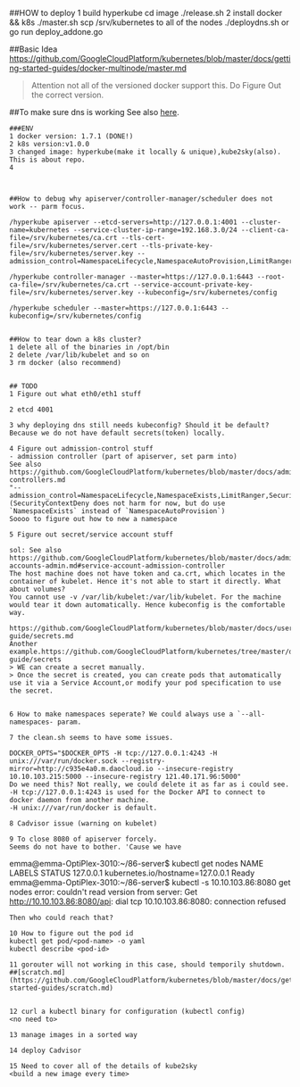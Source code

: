 ##HOW to deploy
1 build hyperkube
cd image 
./release.sh
2 install docker && k8s
./master.sh
scp /srv/kubernetes to all of the nodes 
./deploydns.sh or go run deploy_addone.go

##Basic Idea
https://github.com/GoogleCloudPlatform/kubernetes/blob/master/docs/getting-started-guides/docker-multinode/master.md 

>Attention 
not all of the versioned docker support this. Do Figure Out the correct version.


##To make sure dns is working
See also [here](https://github.com/GoogleCloudPlatform/kubernetes/tree/master/cluster/addons/dns#how-do-i-test-if-it-is-working).

```
###ENV
1 docker version: 1.7.1 (DONE!)
2 k8s version:v1.0.0
3 changed image: hyperkube(make it locally & unique),kube2sky(also). This is about repo.
4 



##How to debug why apiserver/controller-manager/scheduler does not work -- parm focus.

/hyperkube apiserver --etcd-servers=http://127.0.0.1:4001 --cluster-name=kubernetes --service-cluster-ip-range=192.168.3.0/24 --client-ca-file=/srv/kubernetes/ca.crt --tls-cert-file=/srv/kubernetes/server.cert --tls-private-key-file=/srv/kubernetes/server.key --admission_control=NamespaceLifecycle,NamespaceAutoProvision,LimitRanger,ServiceAccount,ResourceQuota

/hyperkube controller-manager --master=https://127.0.0.1:6443 --root-ca-file=/srv/kubernetes/ca.crt --service-account-private-key-file=/srv/kubernetes/server.key --kubeconfig=/srv/kubernetes/config

/hyperkube scheduler --master=https://127.0.0.1:6443 --kubeconfig=/srv/kubernetes/config


##How to tear down a k8s cluster?
1 delete all of the binaries in /opt/bin
2 delete /var/lib/kubelet and so on
3 rm docker (also recommend)


## TODO
1 Figure out what eth0/eth1 stuff

2 etcd 4001

3 why deploying dns still needs kubeconfig? Should it be default?
Because we do not have default secrets(token) locally.

4 Figure out admission-control stuff
- admission controller (part of apiserver, set parm into)
See also https://github.com/GoogleCloudPlatform/kubernetes/blob/master/docs/admin/admission-controllers.md
"--admission_control=NamespaceLifecycle,NamespaceExists,LimitRanger,SecurityContextDeny,ServiceAccount,ResourceQuota"
(SecurityContextDeny does not harm for now, but do use `NamespaceExists` instead of `NamespaceAutoProvision`)
Soooo to figure out how to new a namespace

5 Figure out secret/service account stuff

sol: See also https://github.com/GoogleCloudPlatform/kubernetes/blob/master/docs/admin/service-accounts-admin.md#service-account-admission-controller
The host machine does not have token and ca.crt, which locates in the container of kubelet. Hence it's not able to start it directly. What about volumes?
You cannot use -v /var/lib/kubelet:/var/lib/kubelet. For the machine would tear it down automatically. Hence kubeconfig is the comfortable way.

https://github.com/GoogleCloudPlatform/kubernetes/blob/master/docs/user-guide/secrets.md
Another example.https://github.com/GoogleCloudPlatform/kubernetes/tree/master/docs/user-guide/secrets
> WE can create a secret manually.
> Once the secret is created, you can create pods that automatically use it via a Service Account,or modify your pod specification to use the secret.


6 How to make namespaces seperate? We could always use a `--all-namespaces- param.

7 the clean.sh seems to have some issues.

DOCKER_OPTS="$DOCKER_OPTS -H tcp://127.0.0.1:4243 -H unix:///var/run/docker.sock --registry-mirror=http://c935e4a0.m.daocloud.io --insecure-registry 10.10.103.215:5000 --insecure-registry 121.40.171.96:5000"
Do we need this? Not really, we could delete it as far as i could see.
-H tcp://127.0.0.1:4243 is used for the Docker API to connect to docker daemon from another machine. 
-H unix:///var/run/docker is default.

8 Cadvisor issue (warning on kubelet)

9 To close 8080 of apiserver forcely.
Seems do not have to bother. 'Cause we have
```
emma@emma-OptiPlex-3010:~/86-server$ kubectl get nodes
NAME        LABELS                             STATUS
127.0.0.1   kubernetes.io/hostname=127.0.0.1   Ready
emma@emma-OptiPlex-3010:~/86-server$ kubectl -s 10.10.103.86:8080 get nodes
error: couldn't read version from server: Get http://10.10.103.86:8080/api: dial tcp 10.10.103.86:8080: connection refused
```
Then who could reach that?

10 How to figure out the pod id 
kubectl get pod/<pod-name> -o yaml
kubectl describe <pod-id> 

11 gorouter will not working in this case, should temporily shutdown. 
##[scratch.md](https://github.com/GoogleCloudPlatform/kubernetes/blob/master/docs/getting-started-guides/scratch.md)


12 curl a kubectl binary for configuration (kubectl config)
<no need to>

13 manage images in a sorted way

14 deploy Cadvisor

15 Need to cover all of the details of kube2sky
<build a new image every time>
